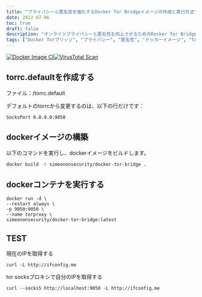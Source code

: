 ```yaml
---
title: "プライバシーと匿名性を強化するDocker Tor Bridgeイメージの作成と実行方法"
date: 2022-07-06
toc: true
draft: false
description: "オンラインプライバシーと匿名性を向上させるためのDocker Tor Bridgeイメージの作成と実行方法について説明します。"
tags: ["Docker Torブリッジ", "プライバシー", "匿名性", "ドッカーイメージ", "torrc.default", "ドッカービルド", "ドッカーコンテナ", "カレントIP", "トルソックスプロキシ", "オンラインセキュリティ", "エンハンストプライバシー", "ネットワーキング", "ドッカライゼーション", "コンテナリゼーション", "Dockerチュートリアル", "IPアドレス", "ネットワークプライバシー", "プロキシサーバー", "ネットワークアノニマス", "Dockerネットワーキング", "トーアネットワーク", "サイバーセキュリティ", "インターネットプライバシー", "えんかくブラウズ", "Dockerfile（ドッカーファイル", "ウェブセキュリティ", "ネットワークプロテクション", "サイバーディフェンス", "Dockerのデプロイメント", "データプライバシー"]
---
```


[![Docker Image CI](https://github.com/simeononsecurity/docker-tor-bridge/actions/workflows/docker-image.yml/badge.svg)](https://github.com/simeononsecurity/docker-tor-bridge/actions/workflows/docker-image.yml)[![VirusTotal Scan](https://github.com/simeononsecurity/docker-tor-bridge/actions/workflows/virustotal.yml/badge.svg)](https://github.com/simeononsecurity/docker-tor-bridge/actions/workflows/virustotal.yml)

## torrc.defaultを作成する
ファイル：/torrc.default

デフォルトのtorrcから変更するのは、以下の行だけです：

```SocksPort 0.0.0.0:9050```

## dockerイメージの構築
以下のコマンドを実行し、dockerイメージをビルドします。

```bash
docker build -t simeononsecurity/docker-tor-bridge .
```

 
## dockerコンテナを実行する
```docker
docker run -d \
--restart always \
-p 9050:9050 \
--name torproxy \
simeononsecurity/docker-tor-bridge:latest
```

## TEST
現在のIPを取得する

```curl -L http://ifconfig.me```

tor socksプロキシで自分のIPを取得する

```curl --socks5 http://localhost:9050 -L http://ifconfig.me```
 
